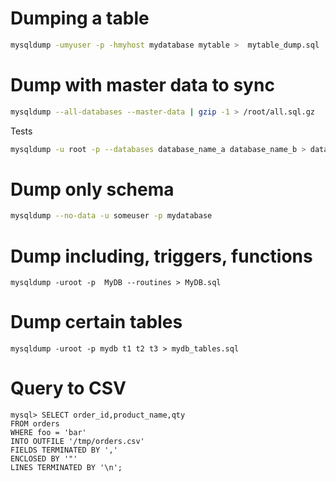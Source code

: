 <!-- TITLE: MySQL/Dumps -->

# Dumping a table
```sh
mysqldump -umyuser -p -hmyhost mydatabase mytable >  mytable_dump.sql
```

# Dump with master data to sync
```sh
mysqldump --all-databases --master-data | gzip -1 > /root/all.sql.gz
```

Tests

```sh
mysqldump -u root -p --databases database_name_a database_name_b > databases_a_b.sql
```

# Dump only schema
```sh
mysqldump --no-data -u someuser -p mydatabase
```

# Dump including, triggers, functions

```text
mysqldump -uroot -p  MyDB --routines > MyDB.sql
```

# Dump certain tables

```text
mysqldump -uroot -p mydb t1 t2 t3 > mydb_tables.sql

```

# Query to CSV

```mysql
mysql> SELECT order_id,product_name,qty
FROM orders
WHERE foo = 'bar'
INTO OUTFILE '/tmp/orders.csv'
FIELDS TERMINATED BY ','
ENCLOSED BY '"'
LINES TERMINATED BY '\n';
```
